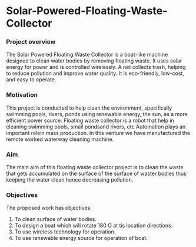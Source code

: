 # Solar-Powered-Floating-Waste-Collector

### Project overview
The Solar Powered Floating Waste Collector is a boat-like machine designed to clean water bodies by removing floating waste. It uses solar energy for power and is controlled wirelessly. A net collects trash, helping to reduce pollution and improve water quality. It is eco-friendly, low-cost, and easy to operate.

### Motivation 
This project is conducted to help clean the environment, specifically swimming pools, rivers, ponds using renewable energy, the sun, as a more efficient power source. Floating waste collector is a robot that help in cleaning swimming pools, small pondsand rivers, etc Automation plays an important rolein mass production. In this venture we have manufactured the remote worked waterway cleaning machine.

### Aim 
The main aim of this floating waste collector project is to clean the waste that gets accumulated on the surface of the surface of waster bodies thus keeping the water clean hence decreasing pollution.

### Objectives
The proposed work has objectives:
  1. To clean surface of water bodies.
  2. To design a boat which will rotate 180 O at tis location directions.
  3. To use wireless technology for operation.
  4. To use renewable energy source for operation of boat.



